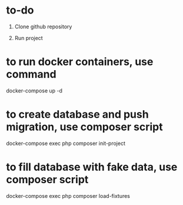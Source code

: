 # to-do

1. Clone github repository

2. Run project
# to run docker containers, use command
docker-compose up -d
# to create database and push migration, use composer script
docker-compose exec php composer init-project
# to fill database with fake data, use composer script
docker-compose exec php composer load-fixtures

